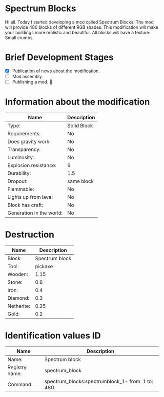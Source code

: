 # Spectrum Blocks

Hi all. Today I started developing a mod called Spectrum Blocks.
The mod will provide 480 blocks of different RGB shades.
This modification will make your buildings more realistic and beautiful.
All blocks will have a texture: Small crumbs.

# Brief Development Stages

- [x] Publication of news about the modification.
- [ ] Mod assembly.
- [ ] Publishing a mod. :tada:

# Information about the modification

| Name | Description |
| --- | --- |
| Type: | Solid Block |
| Requirements: | No |
| Does gravity work: | No |
| Transparency: | No |
| Luminosity: | No |
| Explosion resistance: | 6 |
| Durability: | 1.5 |
| Dropout: | same block |
| Flammable: | No |
| Lights up from lava: | No |
| Block has craft: | No |
| Generation in the world: | No |

# Destruction

| Name | Description |
| --- | --- |
| Block: | Spectrum block |
| Tool: | pickaxe |
| Wooden: | 1.15 |
| Stone: | 0.6 |
| Iron: | 0.4 |
| Diamond: | 0.3 |
| Netherite: | 0.25 |
| Gold: | 0.2 |

# Identification values ID

| Name | Description |
| --- | --- |
| Name: | Spectrum block |
| Registry name: | spectrum_block |
| Command: | spectrum_blocks:spectrumblock_1- from: 1 to: 480. |
